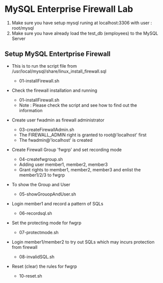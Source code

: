 # MySQL Enterprise Firewall Lab
1. Make sure you have setup mysql runing at localhost:3306 with user : root/mysql
2. Make sure you have already load the test_db (employees) to the MySQL Server


## Setup MySQL Entertprise Firewall
* This is to run the script file from  /usr/local/mysql/share/linux_install_firewall.sql
  - 01-installFirewall.sh

* Check the firewall installation and running
  - 01-installFirewall.sh
  - Note : Please check the script and see how to find out the information

* Create user fwadmin as firewall administrator
  - 03-createFirewallAdmin.sh
  - The FIREWALL_ADMIN right is granted to root@'localhost' first
  - The fwadmin@'localhost' is created

* Create Firewall Group 'fwgrp' and set recording mode 
  - 04-createfwgroup.sh
  - Adding user member1, member2, member3
  - Grant rights to member1, member2, member3 and enlist the member1/2/3 to fwgrp

* To show the Group and User
  - 05-showGrouopAndUser.sh

* Login member1 and record a pattern of SQLs
  - 06-recordsql.sh

* Set the protecting mode for fwgrp
  - 07-protectmode.sh

* Login member1/member2 to try out SQLs which may incurs protection from firewall
  - 08-invalidSQL.sh

* Reset (clear) the rules for fwgrp
  - 10-reset.sh



